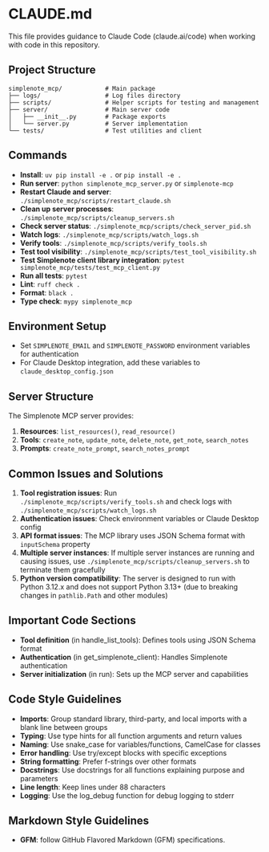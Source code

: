# CLAUDE.md

This file provides guidance to Claude Code (claude.ai/code) when working with code in this repository.

## Project Structure

```plaintext
simplenote_mcp/            # Main package
├── logs/                  # Log files directory
├── scripts/               # Helper scripts for testing and management
├── server/                # Main server code
│   ├── __init__.py        # Package exports
│   └── server.py          # Server implementation
└── tests/                 # Test utilities and client
```

## Commands

- **Install**: `uv pip install -e .` or `pip install -e .`
- **Run server**: `python simplenote_mcp_server.py` or `simplenote-mcp`
- **Restart Claude and server**: `./simplenote_mcp/scripts/restart_claude.sh`
- **Clean up server processes**: `./simplenote_mcp/scripts/cleanup_servers.sh`
- **Check server status**: `./simplenote_mcp/scripts/check_server_pid.sh`
- **Watch logs**: `./simplenote_mcp/scripts/watch_logs.sh`
- **Verify tools**: `./simplenote_mcp/scripts/verify_tools.sh`
- **Test tool visibility**: `./simplenote_mcp/scripts/test_tool_visibility.sh`
- **Test Simplenote client library integration**: `pytest simplenote_mcp/tests/test_mcp_client.py`
- **Run all tests**: `pytest`
- **Lint**: `ruff check .`
- **Format**: `black .`
- **Type check**: `mypy simplenote_mcp`

## Environment Setup

- Set `SIMPLENOTE_EMAIL` and `SIMPLENOTE_PASSWORD` environment variables for authentication
- For Claude Desktop integration, add these variables to `claude_desktop_config.json`

## Server Structure

The Simplenote MCP server provides:

1. **Resources**: `list_resources()`, `read_resource()`
2. **Tools**: `create_note`, `update_note`, `delete_note`, `get_note`, `search_notes`
3. **Prompts**: `create_note_prompt`, `search_notes_prompt`

## Common Issues and Solutions

1. **Tool registration issues**: Run `./simplenote_mcp/scripts/verify_tools.sh` and check logs with `./simplenote_mcp/scripts/watch_logs.sh`
2. **Authentication issues**: Check environment variables or Claude Desktop config
3. **API format issues**: The MCP library uses JSON Schema format with `inputSchema` property
4. **Multiple server instances**: If multiple server instances are running and causing issues, use `./simplenote_mcp/scripts/cleanup_servers.sh` to terminate them gracefully
5. **Python version compatibility**: The server is designed to run with Python 3.12.x and does not support Python 3.13+ (due to breaking changes in `pathlib.Path` and other modules)

## Important Code Sections

- **Tool definition** (in handle_list_tools): Defines tools using JSON Schema format
- **Authentication** (in get_simplenote_client): Handles Simplenote authentication
- **Server initialization** (in run): Sets up the MCP server and capabilities

## Code Style Guidelines

- **Imports**: Group standard library, third-party, and local imports with a blank line between groups
- **Typing**: Use type hints for all function arguments and return values
- **Naming**: Use snake_case for variables/functions, CamelCase for classes
- **Error handling**: Use try/except blocks with specific exceptions
- **String formatting**: Prefer f-strings over other formats
- **Docstrings**: Use docstrings for all functions explaining purpose and parameters
- **Line length**: Keep lines under 88 characters
- **Logging**: Use the log_debug function for debug logging to stderr

## Markdown Style Guidelines

- **GFM**: follow GitHub Flavored Markdown (GFM) specifications.
